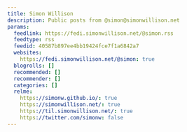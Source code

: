 ```yaml
---
title: Simon Willison
description: Public posts from @simon@simonwillison.net
params:
  feedlink: https://fedi.simonwillison.net/@simon.rss
  feedtype: rss
  feedid: 40587b897ee4bb19424fce7f1a6842a7
  websites:
    https://fedi.simonwillison.net/@simon: true
  blogrolls: []
  recommended: []
  recommender: []
  categories: []
  relme:
    https://simonw.github.io/: true
    https://simonwillison.net/: true
    https://til.simonwillison.net/: true
    https://twitter.com/simonw: false
---
```

